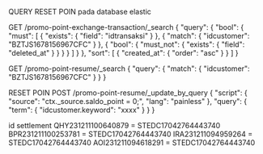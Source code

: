 QUERY RESET POIN pada database elastic

GET /promo-point-exchange-transaction/\_search { \"query\": { \"bool\":
{ \"must\": \[ { \"exists\": { \"field\": \"idtransaksi\" } }, {
\"match\": { \"idcustomer\": \"BZTJS1678156967CFC\" } }, { \"bool\": {
\"must_not\": { \"exists\": { \"field\": \"deleted_at\" } } } } \] } },
\"sort\": \[ { \"created_at\": { \"order\": \"asc\" } } \] }

GET /promo-point-resume/\_search { \"query\": { \"match\": {
\"idcustomer\": \"BZTJS1678156967CFC\" } } }

RESET POIN POST /promo-point-resume/\_update_by_query { \"script\": {
\"source\": \"ctx.\_source.saldo_point = 0;\", \"lang\": \"painless\" },
\"query\": { \"term\": { \"idcustomer.keyword\": \"xxxx\" } } }

id settlement QHY231211100640879 = STEDC17042764443740
BPR231211100253781 = STEDC17042764443740 IRA231211094959264 =
STEDC17042764443740 AOI231211094618291 = STEDC17042764443740
